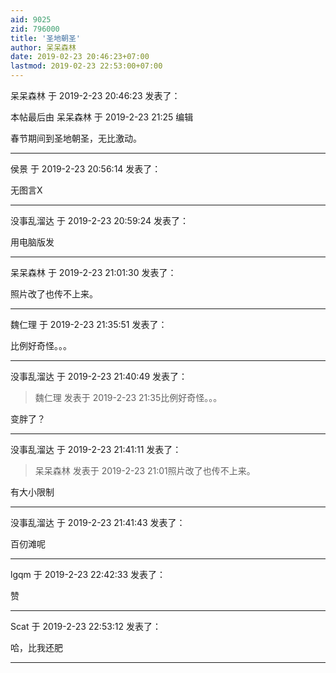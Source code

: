 ```yaml
---
aid: 9025
zid: 796000
title: '圣地朝圣'
author: 呆呆森林
date: 2019-02-23 20:46:23+07:00
lastmod: 2019-02-23 22:53:00+07:00
---
```


呆呆森林 于 2019-2-23 20:46:23 发表了：

本帖最后由 呆呆森林 于 2019-2-23 21:25 编辑 

春节期间到圣地朝圣，无比激动。

---------

侯景 于 2019-2-23 20:56:14 发表了：

无图言X

---------

没事乱溜达 于 2019-2-23 20:59:24 发表了：

用电脑版发

---------

呆呆森林 于 2019-2-23 21:01:30 发表了：

照片改了也传不上来。

---------

魏仁理 于 2019-2-23 21:35:51 发表了：

比例好奇怪。。。

---------

没事乱溜达 于 2019-2-23 21:40:49 发表了：

> 魏仁理 发表于 2019-2-23 21:35比例好奇怪。。。



变胖了？

---------

没事乱溜达 于 2019-2-23 21:41:11 发表了：

> 呆呆森林 发表于 2019-2-23 21:01照片改了也传不上来。



有大小限制

---------

没事乱溜达 于 2019-2-23 21:41:43 发表了：

百仞滩呢

---------

lgqm 于 2019-2-23 22:42:33 发表了：

赞

---------

Scat 于 2019-2-23 22:53:12 发表了：

哈，比我还肥

---------

